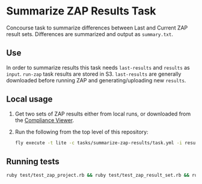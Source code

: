 # Summarize ZAP Results Task

Concourse task to summarize differences between Last and Current ZAP result sets.
Differences are summarized and output as `summary.txt`.

## Use

In order to summarize results this task needs `last-results` and `results` as `input`.
`run-zap` task results are stored in S3. `last-results` are generally downloaded before running ZAP and generating/uploading new `results`.

## Local usage

1. Get two sets of ZAP results either from local runs, or downloaded from the [Compliance Viewer](https://compliance-viewer.18f.gov/results).
1. Run the following from the top level of this repository:

    ```bash
    fly execute -t lite -c tasks/summarize-zap-results/task.yml -i results=<current-results-dir> -i last-results=<last-results-dir> -i scripts=.
    ```

## Running tests

```bash
ruby test/test_zap_project.rb && ruby test/test_zap_result_set.rb && ruby test/test_zap_result_set_comparator.rb
```
